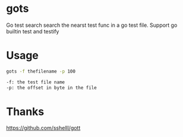 # gots

Go test search search the nearst test func in a go test file.
Support go builtin test and testify

# Usage

```bash
gots -f thefilename -p 100

-f: the test file name
-p: the offset in byte in the file
```

# Thanks

https://github.com/sshelll/gott
